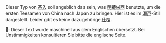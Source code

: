 <p>Dieser Typ von <abbr title="chaire">茶入</abbr> soll angeblich das sein, was <abbr title="Myōan Eisai, ein buddhistischer Mönch im XII Jahrhundert">明菴栄西</abbr> benutzte, um die ersten Teesamen von China nach Japan zu bringen. Hier ist es im <abbr title="seto">瀬戸</abbr>-Stil dargestellt. Leider gibt es keine dazugehörige <abbr title="shifuku, Seidentuchverpackung">仕覆</abbr>.</p>
👾: Dieser Text wurde maschinell aus dem Englischen übersetzt. Bei Unstimmigkeiten konsultieren Sie bitte die englische Seite.
